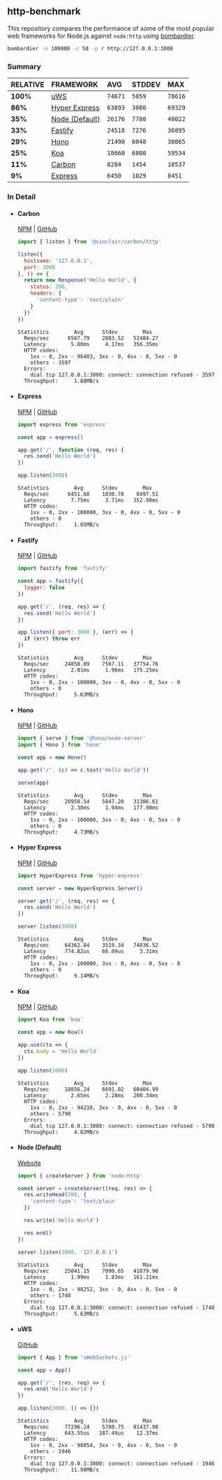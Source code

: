 ## http-benchmark

This repository compares the performance of some of the most popular web frameworks for Node.js against `node:http` using [bombardier](https://github.com/codesenberg/bombardier).

```bash
bombardier -n 100000 -c 50 -p r http://127.0.0.1:3000
```

### Summary

| RELATIVE | FRAMEWORK | AVG | STDDEV | MAX |
| :--- | :--- | :--- | :--- | :--- |
| **100%** | [uWS](#uws) | `74671` | `5059` | `78616` |
| **86%** | [Hyper Express](#hyper-express) | `63893` | `3080` | `69329` |
| **35%** | [Node (Default)](#node-default) | `26176` | `7780` | `40022` |
| **33%** | [Fastify](#fastify) | `24518` | `7276` | `36895` |
| **29%** | [Hono](#hono) | `21490` | `6048` | `30865` |
| **25%** | [Koa](#koa) | `18660` | `6800` | `59534` |
| **11%** | [Carbon](#carbon) | `8284` | `1454` | `10537` |
| **9%** | [Express](#express) | `6450` | `1029` | `8451` |


### In Detail

- #### Carbon
  [NPM](https://npmjs.com/@sinclair/carbon) | [GitHub](https://github.com/sinclairzx81/carbon)
  ```js
  import { listen } from '@sinclair/carbon/http'

  listen({
    hostname: '127.0.0.1',
    port: 3000
  }, () => {
    return new Response('Hello World', {
      status: 200,
      headers: {
        'content-type': 'text/plain'
      }
    })
  })
  ```

  ```
  Statistics        Avg      Stdev        Max
    Reqs/sec      8567.79    2883.52   52484.27
    Latency        5.80ms     4.17ms   356.35ms
    HTTP codes:
      1xx - 0, 2xx - 96403, 3xx - 0, 4xx - 0, 5xx - 0
      others - 3597
    Errors:
      dial tcp 127.0.0.1:3000: connect: connection refused - 3597
    Throughput:     1.88MB/s
  ```

- #### Express
  [NPM](https://npmjs.com/express) | [GitHub](https://github.com/expressjs/express)
  ```js
  import express from 'express'

  const app = express()

  app.get('/', function (req, res) {
    res.send('Hello World')
  })

  app.listen(3000)
  ```

  ```
  Statistics        Avg      Stdev        Max
    Reqs/sec      6451.68    1030.78    8497.51
    Latency        7.75ms     3.71ms   352.90ms
    HTTP codes:
      1xx - 0, 2xx - 100000, 3xx - 0, 4xx - 0, 5xx - 0
      others - 0
    Throughput:     1.85MB/s
  ```

- #### Fastify
  [NPM](https://npmjs.com/fastify) | [GitHub](https://github.com/fastify/fastify)
  ```js
  import fastify from 'fastify'

  const app = fastify({
    logger: false
  })

  app.get('/', (req, res) => {
    res.send('Hello World')
  })

  app.listen({ port: 3000 }, (err) => {
    if (err) throw err
  })
  ```

  ```
  Statistics        Avg      Stdev        Max
    Reqs/sec     24858.09    7567.11   37754.76
    Latency        2.01ms     1.96ms   175.25ms
    HTTP codes:
      1xx - 0, 2xx - 100000, 3xx - 0, 4xx - 0, 5xx - 0
      others - 0
    Throughput:     5.63MB/s
  ```

- #### Hono
  [NPM](https://npmjs.com/hono) | [GitHub](https://github.com/honojs/hono)
  ```js
  import { serve } from '@hono/node-server'
  import { Hono } from 'hono'

  const app = new Hono()

  app.get('/', (c) => c.text('Hello World'))

  serve(app)
  ```

  ```
  Statistics        Avg      Stdev        Max
    Reqs/sec     20950.54    5847.20   31386.61
    Latency        2.38ms     1.94ms   177.90ms
    HTTP codes:
      1xx - 0, 2xx - 100000, 3xx - 0, 4xx - 0, 5xx - 0
      others - 0
    Throughput:     4.73MB/s
  ```

- #### Hyper Express
  [NPM](https://npmjs.com/hyper-express) | [GitHub](https://github.com/kartikk221/hyper-express)
  ```js
  import HyperExpress from 'hyper-express'

  const server = new HyperExpress.Server()

  server.get('/', (req, res) => {
    res.send('Hello World')
  })

  server.listen(3000)
  ```

  ```
  Statistics        Avg      Stdev        Max
    Reqs/sec     64362.84    3519.34   74036.52
    Latency      774.82us    66.09us     3.31ms
    HTTP codes:
      1xx - 0, 2xx - 100000, 3xx - 0, 4xx - 0, 5xx - 0
      others - 0
    Throughput:     9.14MB/s
  ```

- #### Koa
  [NPM](https://npmjs.com/koa) | [GitHub](https://github.com/koajs/koa)
  ```js
  import Koa from 'koa'

  const app = new Koa()

  app.use(ctx => {
    ctx.body = 'Hello World'
  })

  app.listen(3000)
  ```

  ```
  Statistics        Avg      Stdev        Max
    Reqs/sec     18856.24    6691.02   60404.99
    Latency        2.65ms     2.28ms   200.34ms
    HTTP codes:
      1xx - 0, 2xx - 94210, 3xx - 0, 4xx - 0, 5xx - 0
      others - 5790
    Errors:
      dial tcp 127.0.0.1:3000: connect: connection refused - 5790
    Throughput:     4.02MB/s
  ```

- #### Node (Default)
  [Website](https://nodejs.org/api/http.html)
  ```js
  import { createServer } from 'node:http'

  const server = createServer((req, res) => {
    res.writeHead(200, {
      'content-type': 'text/plain'
    })

    res.write('Hello World')

    res.end()
  })

  server.listen(3000, '127.0.0.1')
  ```

  ```
  Statistics        Avg      Stdev        Max
    Reqs/sec     25041.15    7090.65   41879.98
    Latency        1.99ms     1.83ms   161.21ms
    HTTP codes:
      1xx - 0, 2xx - 98252, 3xx - 0, 4xx - 0, 5xx - 0
      others - 1748
    Errors:
      dial tcp 127.0.0.1:3000: connect: connection refused - 1748
    Throughput:     5.63MB/s
  ```

- #### uWS
  [GitHub](https://github.com/uNetworking/uWebSockets.js)
  ```js
  import { App } from 'uWebSockets.js'

  const app = App()

  app.get('/', (res, req) => {
    res.end('Hello World')
  })

  app.listen(3000, () => {})
  ```

  ```
  Statistics        Avg      Stdev        Max
    Reqs/sec     77296.24    5780.75   81437.98
    Latency      643.55us   187.49us    12.37ms
    HTTP codes:
      1xx - 0, 2xx - 98054, 3xx - 0, 4xx - 0, 5xx - 0
      others - 1946
    Errors:
      dial tcp 127.0.0.1:3000: connect: connection refused - 1946
    Throughput:    11.98MB/s
  ```


